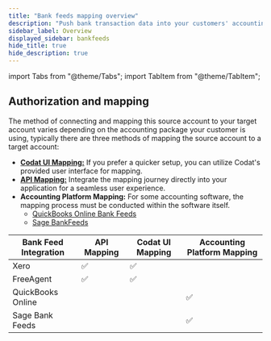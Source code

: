 ```yaml
---
title: "Bank feeds mapping overview"
description: "Push bank transaction data into your customers' accounting platforms with an automated feed."
sidebar_label: Overview
displayed_sidebar: bankfeeds
hide_title: true
hide_description: true
---
```


import Tabs from "@theme/Tabs";
import TabItem from "@theme/TabItem";

## Authorization and mapping

The method of connecting and mapping this source account to your target account varies depending on the accounting package your customer is using, typically there are three methods of mapping the source account to a target account:
- [**Codat UI Mapping:**](/bank-feeds/mapping/codat-ui) If you prefer a quicker setup, you can utilize Codat's provided user interface for mapping.
- [**API Mapping:**](/bank-feeds/mapping/api-mapping) Integrate the mapping journey directly into your application for a seamless user experience.
- **Accounting Platform Mapping:** For some accounting software, the mapping process must be conducted within the software itself.
    - [QuickBooks Online Bank Feeds](/bank-feeds/mapping/qbo-mapping)
    - [Sage BankFeeds](/bank-feeds/mapping/sage-mapping)

| Bank Feed Integration | API Mapping | Codat UI Mapping | Accounting Platform Mapping |
| --------------------- | ----------- | ---------------- | --------------------------- |
| Xero                  | ✅          | ✅               |                             |
| FreeAgent             | ✅          | ✅               |                             |
| QuickBooks Online     |             |                  | ✅                          |
| Sage Bank Feeds       |             |                  | ✅                          |




